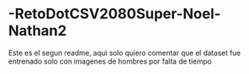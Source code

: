 # -RetoDotCSV2080Super-Noel-Nathan2
Este es el segun readme, aqui solo quiero comentar que el dataset fue entrenado solo con imagenes de hombres por falta de tiempo
